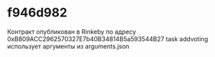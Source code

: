 # f946d982
Контракт опубликован в Rinkeby по адресу 0xB809ACC2962570327E7b40B34814B5a593544B27
task addvoting использует аргументы из arguments.json